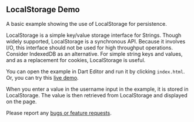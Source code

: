 ## LocalStorage Demo

A basic example showing the use of LocalStorage for persistence.

LocalStorage is a simple key/value storage interface for Strings.
Though widely supported, LocalStorage is a synchronous API. Because it involves
I/O, this interface should not be used for high throughput operations.
Consider IndexedDB as an alternative. For simple string keys and values, and as
a replacement for cookies, LocalStorage is useful.

You can open the example in Dart Editor and run it by clicking `index.html`.
Or, you can try this
[live demo](http://www.dartlang.org/samples/localstorage/).

When you enter a value in the username input in the example,
it is stored in LocalStorage.
The value is then retrieved from LocalStorage and displayed on the page.

Please report any [bugs or feature requests](http://dartbug.com/new).

